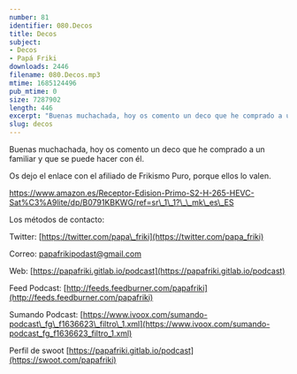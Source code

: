 ```yaml
---
number: 81
identifier: 080.Decos
title: Decos
subject:
- Decos
- Papá Friki
downloads: 2446
filename: 080.Decos.mp3
mtime: 1685124496
pub_mtime: 0
size: 7287902
length: 446
excerpt: "Buenas muchachada, hoy os comento un deco que he comprado a un familiar y que se puede hacer con él.  \n\nOs dejo el enlace con el afiliado de Frikismo Puro, porque ellos lo valen.\n\nhttps://www.amazon.es/Receptor-Edision-Primo-S2-H-265-HEVC-Sat%C3%A9lite/dp/B0791KBKWG/ref=sr\\_1\\_1?\\_\\_mk\\_es\\_ES  \n\nLos métodos de contacto:  \n\nTwitter: [https://twitter.com/papa\\_friki](https://twitter.com/papa_friki)\n\nCorreo: [papafrikipodast@gmail.com](https://archive.org/details/papafrikipodast@gmail.com)\n\nWeb: [https://papafriki.gitlab.io/podcast](https://papafriki.gitlab.io/podcast)\n\nFeed Podcast: [http://feeds.feedburner.com/papafriki](http://feeds.feedburner.com/papafriki)\n\nSumando Podcast: [https://www.ivoox.com/sumando-podcast\\_fg\\_f1636623\\_filtro\\_1.xml](https://www.ivoox.com/sumando-podcast_fg_f1636623_filtro_1.xml)\n\nPerfil de swoot [https://papafriki.gitlab.io/podcast](https://swoot.com/papafriki)"
slug: decos
---
```

Buenas muchachada, hoy os comento un deco que he comprado a un familiar y que se puede hacer con él.

Os dejo el enlace con el afiliado de Frikismo Puro, porque ellos lo valen.

https://www.amazon.es/Receptor-Edision-Primo-S2-H-265-HEVC-Sat%C3%A9lite/dp/B0791KBKWG/ref=sr\_1\_1?\_\_mk\_es\_ES

Los métodos de contacto:

Twitter: [https://twitter.com/papa\_friki](https://twitter.com/papa_friki)

Correo: [papafrikipodast@gmail.com](https://archive.org/details/papafrikipodast@gmail.com)

Web: [https://papafriki.gitlab.io/podcast](https://papafriki.gitlab.io/podcast)

Feed Podcast: [http://feeds.feedburner.com/papafriki](http://feeds.feedburner.com/papafriki)

Sumando Podcast: [https://www.ivoox.com/sumando-podcast\_fg\_f1636623\_filtro\_1.xml](https://www.ivoox.com/sumando-podcast_fg_f1636623_filtro_1.xml)

Perfil de swoot [https://papafriki.gitlab.io/podcast](https://swoot.com/papafriki)